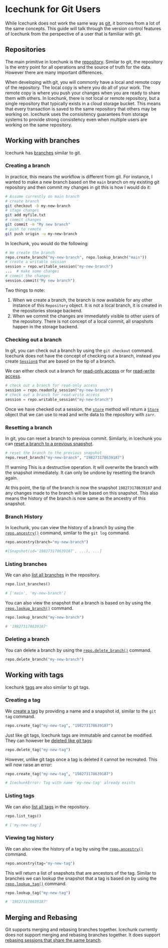 # Icechunk for Git Users

While Icechunk does not work the same way as [git](https://git-scm.com/), it borrows from a lot of the same concepts. This guide will talk through the version control features of Icechunk from the perspective of a user that is familiar with git.

## Repositories

The main primitive in Icechunk is the [repository](../reference/#icechunk.Repository). Similar to git, the repository is the entry point for all operations and the source of truth for the data. However there are many important differences.

When developing with git, you will commonly have a local and remote copy of the repository. The local copy is where you do all of your work. The remote copy is where you push your changes when you are ready to share them with others. In Icechunk, there is not local or remote repository, but a single repository that typically exists in a cloud storage bucket. This means that every transaction is saved to the same repository that others may be working on. Icechunk uses the consisitency guarantees from storage systems to provide strong consistency even when multiple users are working on the same repository.

## Working with branches

Icechunk has [branches](../version-control.md#branches) similar to git.

### Creating a branch

In practice, this means the workflow is different from git. For instance, I wanted to make a new branch based on the `main` branch on my existing git repository and then commit my changes in git this is how I would do it:

```bash
# Assume currently on main branch
# create branch
git checkout -b my-new-branch
# stage changes
git add myfile.txt
# commit changes
git commit -m "My new branch"
# push to remote
git push origin -u my-new-branch
```

In Icechunk, you would do the following:

```python
# We create the branch
repo.create_branch("my-new-branch", repo.lookup_branch("main"))
# create a writable session
session = repo.writable_session("my-new-branch")
...  # make some changes
# commit the changes
session.commit("My new branch")
```

Two things to note:

1. When we create a branch, the branch is now available for any other instance of this `Repository` object. It is not a local branch, it is created in the repositories storage backend.
2. When we commit the changes are immediately visible to other users of the repository. There is not concept of a local commit, all snapshots happen in the storage backend.

### Checking out a branch

In git, you can check out a branch by using the `git checkout` command. Icechunk does not have the concept of checking out a branch, instead you create [`Session`s](../reference/#icechunk.Session) that are based on the tip of a branch.

We can either check out a branch for [read-only access](../reference/#icechunk.Repository.readonly_session) or for [read-write access](../reference/#icechunk.Repository.writable_session).

```python
# check out a branch for read-only access
session = repo.readonly_session("my-new-branch")
# check out a branch for read-write access
session = repo.writable_session("my-new-branch")
```

Once we have checked out a session, the [`store`](../reference/#icechunk.Session.store) method will return a [`Store`](../reference/#icechunk.Store) object that we can use to read and write data to the repository with `zarr`.

### Resetting a branch

In git, you can reset a branch to previous commit. Similarly, in Icechunk you can [reset a branch to a previous snapshot](../reference/#icechunk.Repository.reset_branch).

```python
# reset the branch to the previous snapshot
repo.reset_branch("my-new-branch", "198273178639187")
```

!!! warning
    This is a destructive operation. It will overwrite the branch with the snapshot immediately. It can only be undone by resetting the branch again.

At this point, the tip of the branch is now the snapshot `198273178639187` and any changes made to the branch will be based on this snapshot. This also means the history of the branch is now same as the ancestry of this snapshot.

### Branch History

In Icechunk, you can view the history of a branch by using the [`repo.ancestry()`](../reference/#icechunk.Repository.ancestry) command, similar to the `git log` command.

```python
repo.ancestry(branch="my-new-branch")

#[Snapshot(id='198273178639187', ...), ...]
```

### Listing branches

We can also [list all branches](../reference/#icechunk.Repository.list_branches) in the repository.

```python
repo.list_branches()

# ['main', 'my-new-branch']
```

You can also view the snapshot that a branch is based on by using the [`repo.lookup_branch()`](../reference/#icechunk.Repository.lookup_branch) command.

```python
repo.lookup_branch("my-new-branch")

# '198273178639187'
```

### Deleting a branch

You can delete a branch by using the [`repo.delete_branch()`](../reference/#icechunk.Repository.delete_branch) command.

```python
repo.delete_branch("my-new-branch")
```

## Working with tags

Icechunk [tags](../version-control.md#tags) are also similar to git tags.

### Creating a tag

We [create a tag](../reference/#icechunk.Repository.create_tag) by providing a name and a snapshot id, similar to the `git tag` command.

```python
repo.create_tag("my-new-tag", "198273178639187")
```

Just like git tags, Icechunk tags are immutable and cannot be modified. They can however be [deleted like git tags](../reference/#icechunk.Repository.delete_tag):

```python
repo.delete_tag("my-new-tag")
```

However, unlike git tags once a tag is deleted it cannot be recreated. This will now raise an error:

```python
repo.create_tag("my-new-tag", "198273178639187")

# IcechunkError: Tag with name 'my-new-tag' already exists
```

### Listing tags

We can also [list all tags](../reference/#icechunk.Repository.list_tags) in the repository.

```python
repo.list_tags()

# ['my-new-tag']
```

### Viewing tag history

We can also view the history of a tag by using the [`repo.ancestry()`](../reference/#icechunk.Repository.ancestry) command.

```python
repo.ancestry(tag="my-new-tag")
```

This will return a list of snapshots that are ancestors of the tag. Similar to branches we can lookup the snapshot that a tag is based on by using the [`repo.lookup_tag()`](../reference/#icechunk.Repository.lookup_tag) command.

```python
repo.lookup_tag("my-new-tag")

# '198273178639187'
```

## Merging and Rebasing

Git supports merging and rebasing branches together. Icechunk currently does not support merging and rebasing branches together. It does support [rebasing sessions that share the same branch](../version-control.md#conflict-resolution).
